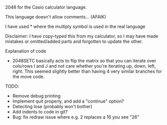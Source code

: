 2048 for the Casio calculator language.

This language doesn't allow comments... (AFAIK)

I have used * where the multiply symbol is used in the real language

Disclaimer: I have copy-typed this from my calculator, so I may have made mistakes or omitted/added parts and forgotten to update the other.

Explanation of code
 - 2048SETC basically acts to flip the matrix so that you can iterate over cols/rows I and J and not care whether you're iterating up, down, left, right. This seemed slightly better than having 4 very similar branches for the move code.

TODO:
 - Remove debug printing
 - Implement quit properly, and add a "continue" option?
 - Detecting lose (probably won't bother)
 - Add indents to code in git?
 - Bug: fix redraw issue where e.g. 2 replaces a 16 you see "26"
